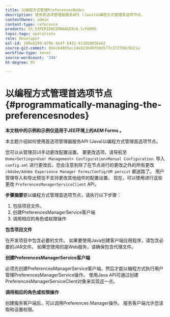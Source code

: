 ```yaml
---
title: 以编程方式管理PreferencesNodes
description: 使用首选项管理器服务API (Java)以编程方式管理首选项节点。
contentOwner: admin
content-type: reference
products: SG_EXPERIENCEMANAGER/6.5/FORMS
topic-tags: operations
role: Developer
exl-id: 108eb249-879b-4e4f-b431-8118b8656e62
source-git-commit: 8b4cb4065ec14e813b49fb0d577c372790c9b21a
workflow-type: tm+mt
source-wordcount: '244'
ht-degree: 0%

---
```


# 以编程方式管理首选项节点 {#programmatically-managing-the-preferencesnodes}

**本文档中的示例和示例仅适用于JEE环境上的AEM Forms 。**

本主题介绍如何使用首选项管理器服务API (Java)以编程方式管理首选项节点。

您可以从管理员UI手动更改配置设置。 要更改选项，请导航至 `Home>Settings>User Management> Configuration>Manual Configuration`. 导入 `config.xml` 进行更改后，您会注意到除了在节点进行的更改之外的所有更改 `/Adobe/Adobe Experience Manager Forms/Config/UM persist` 都迷路了。 用户管理导入和导出预览不支持更改其他组件的配置设置。 现在，可以使用进行这些更改 `PreferencesManagerServiceClient` API。

**步骤摘要**&#x200B;要以编程方式管理首选项节点，请执行以下步骤：

1. 包括项目文件。
1. 创建PreferencesManagerService客户端
1. 调用相应的角色或权限操作

**包含项目文件**

在开发项目中包含必要的文件。 如果要使用Java创建客户端应用程序，请包含必要的JAR文件。 如果您使用的是Web服务，请确保包含代理文件。

**创建PreferencesManagerService客户端**

必须先创建PreferencesManagerService客户端，然后才能以编程方式执行用户管理PreferencesManagerService操作。 使用Java API可通过创建PreferencesManagerServiceClient对象来实现这一点。

**调用相应的角色或权限操作**

创建服务客户端后，可以调用Preferences Manager操作。 服务客户端允许您读取和设置权限。
